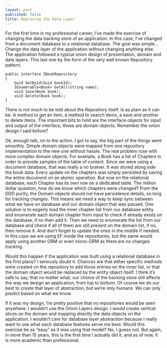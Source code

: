 ```yaml
---
layout: post
published: false
title: Replacing the Data Layer
---
```

For the first time in my professional career, I’ve made the exercise of changing the data backing store of an application. In this case, I’ve changed from a document database to a relational database. The goal was simple… Change the data layer of the application without changing anything else.
The application followed a typical onion design of presentation, domain and data layers. This last one by the form of the very well known Repository pattern.

    public interface IBookRepository
    {
        Guid GetById(Guid bookId);
        IEnumerable<Book> GetAll(string name);
        void Save(Book book);
        void Delete(Book book);
    }

There is not much to be told about the Repository itself. Is as plain as it can be. A method to get an item, a method to search items, a save and another to delete items. The important bits to hold are the interface objects for input and output of the interface, those are domain objects. Remember the onion design I said before?

Ok, enough talk, on to the action. I got to say, the big part of the things went smoothly. Simple domain objects were mapped from one repository implementation to the new one without hassle.
The real problem rose with more complex domain objects. For example, a Book has a list of Chapters in order to provide samples of the table of content. Since we were using a document database, that was really a no brainer. It was stored along side the book data. Every update on the chapters was simply persisted by saving the entire document on an atomic operation.
But now on the relational database, each Chapter has its own row on a dedicated table. The million dollar question, how do we know which chapters were changed?
From the DDD purity, the Domain objects should not have persistence details, so long for tracking changes. This means we need a way to keep sync between what we have on database and our domain object that was passed. 
One solution is to eagerly load the inner chapter list from our database entity and enumerate each domain chapter from input to check if already exists on the database, if no then add it. Then we need to enumerate the list from our database and check if all of them are still present on the domain list, if no, then remove it. And don’t forget to update the ones in the middle if needed.
In this case we are using EF inside the repositories, but the same would apply using another ORM or even micro-ORM as there are no changes tracking.

Would this happen if the application was built using a relational database in the first place? I seriously doubt it. Chances are that either specific methods were created on the repository to add those entries on the inner list, or that the domain object would be replaced by the entity object itself.
I think it’s safe to say, that no matter what, our choice of the backing store still affects the way we design an application, from top to bottom. Of course we do our best to create that layer of abstraction, but we’re only humans. We can only predict based on what we know.

If it was my design, I’m pretty positive that no repositories would be seen anywhere. I wouldn’t use the Onion Layers design. I would create vertical slices on the domain and mapping directly the data objects on the application. I wouldn’t care for database layer abstraction because I really want to use what each database features serve me best. Would this exercise be as “easy” as it was using that model? No, I guess not. But again, in more than 15 years, this is the first time I actually did it, and as of now, it is more academic than professional.

